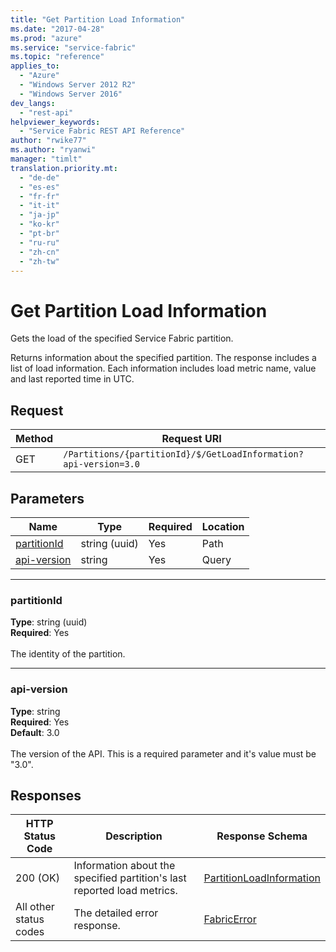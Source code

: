 ```yaml
---
title: "Get Partition Load Information"
ms.date: "2017-04-28"
ms.prod: "azure"
ms.service: "service-fabric"
ms.topic: "reference"
applies_to: 
  - "Azure"
  - "Windows Server 2012 R2"
  - "Windows Server 2016"
dev_langs: 
  - "rest-api"
helpviewer_keywords: 
  - "Service Fabric REST API Reference"
author: "rwike77"
ms.author: "ryanwi"
manager: "timlt"
translation.priority.mt: 
  - "de-de"
  - "es-es"
  - "fr-fr"
  - "it-it"
  - "ja-jp"
  - "ko-kr"
  - "pt-br"
  - "ru-ru"
  - "zh-cn"
  - "zh-tw"
---
```

# Get Partition Load Information
Gets the load of the specified Service Fabric partition.

Returns information about the specified partition. 
The response includes a list of load information. 
Each information includes load metric name, value and last reported time in UTC.


## Request
| Method | Request URI |
| ------ | ----------- |
| GET | `/Partitions/{partitionId}/$/GetLoadInformation?api-version=3.0` |


## Parameters
| Name | Type | Required | Location |
| --- | --- | --- | --- |
| [partitionId](#partitionid) | string (uuid) | Yes | Path |
| [api-version](#api-version) | string | Yes | Query |

____
### partitionId
__Type__: string (uuid) <br/>
__Required__: Yes<br/>
<br/>
The identity of the partition.

____
### api-version
__Type__: string <br/>
__Required__: Yes<br/>
__Default__: 3.0 <br/>
<br/>
The version of the API. This is a required parameter and it's value must be "3.0".

## Responses

| HTTP Status Code | Description | Response Schema |
| --- | --- | --- |
| 200 (OK) | Information about the specified partition's last reported load metrics.<br/> | [PartitionLoadInformation](sfclient-model-partitionloadinformation.md) |
| All other status codes | The detailed error response.<br/> | [FabricError](sfclient-model-fabricerror.md) |
